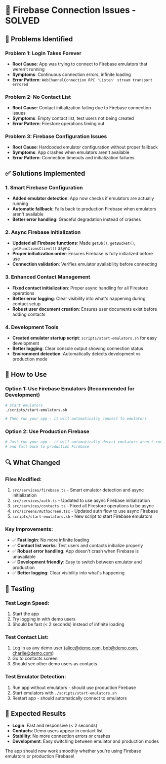 # 🔧 Firebase Connection Issues - SOLVED

## 🚨 **Problems Identified**

### **Problem 1: Login Takes Forever**

- **Root Cause**: App was trying to connect to Firebase emulators that weren't running
- **Symptoms**: Continuous connection errors, infinite loading
- **Error Pattern**: `WebChannelConnection RPC 'Listen' stream transport errored`

### **Problem 2: No Contact List**

- **Root Cause**: Contact initialization failing due to Firebase connection issues
- **Symptoms**: Empty contact list, test users not being created
- **Error Pattern**: Firestore operations timing out

### **Problem 3: Firebase Configuration Issues**

- **Root Cause**: Hardcoded emulator configuration without proper fallback
- **Symptoms**: App crashes when emulators aren't available
- **Error Pattern**: Connection timeouts and initialization failures

## ✅ **Solutions Implemented**

### **1. Smart Firebase Configuration**

- **Added emulator detection**: App now checks if emulators are actually running
- **Automatic fallback**: Falls back to production Firebase when emulators aren't available
- **Better error handling**: Graceful degradation instead of crashes

### **2. Async Firebase Initialization**

- **Updated all Firebase functions**: Made `getDb()`, `getBucket()`, `getFunctionsClient()` async
- **Proper initialization order**: Ensures Firebase is fully initialized before use
- **Connection validation**: Verifies emulator availability before connecting

### **3. Enhanced Contact Management**

- **Fixed contact initialization**: Proper async handling for all Firestore operations
- **Better error logging**: Clear visibility into what's happening during contact setup
- **Robust user document creation**: Ensures user documents exist before adding contacts

### **4. Development Tools**

- **Created emulator startup script**: `scripts/start-emulators.sh` for easy development
- **Better logging**: Clear console output showing connection status
- **Environment detection**: Automatically detects development vs production mode

## 🚀 **How to Use**

### **Option 1: Use Firebase Emulators (Recommended for Development)**

```bash
# Start emulators
./scripts/start-emulators.sh

# Then run your app - it will automatically connect to emulators
```

### **Option 2: Use Production Firebase**

```bash
# Just run your app - it will automatically detect emulators aren't running
# and fall back to production Firebase
```

## 🔍 **What Changed**

### **Files Modified:**

1. `src/services/firebase.ts` - Smart emulator detection and async initialization
2. `src/services/auth.ts` - Updated to use async Firebase initialization
3. `src/services/contacts.ts` - Fixed all Firestore operations to be async
4. `src/screens/AuthScreen.tsx` - Updated auth flow to use async Firebase
5. `scripts/start-emulators.sh` - New script to start Firebase emulators

### **Key Improvements:**

- ✅ **Fast login**: No more infinite loading
- ✅ **Contact list works**: Test users and contacts initialize properly
- ✅ **Robust error handling**: App doesn't crash when Firebase is unavailable
- ✅ **Development friendly**: Easy to switch between emulator and production
- ✅ **Better logging**: Clear visibility into what's happening

## 🧪 **Testing**

### **Test Login Speed:**

1. Start the app
2. Try logging in with demo users
3. Should be fast (< 2 seconds) instead of infinite loading

### **Test Contact List:**

1. Log in as any demo user (alice@demo.com, bob@demo.com, charlie@demo.com)
2. Go to contacts screen
3. Should see other demo users as contacts

### **Test Emulator Detection:**

1. Run app without emulators - should use production Firebase
2. Start emulators with `./scripts/start-emulators.sh`
3. Restart app - should automatically connect to emulators

## 🎯 **Expected Results**

- **Login**: Fast and responsive (< 2 seconds)
- **Contacts**: Demo users appear in contact list
- **Stability**: No more connection errors or crashes
- **Development**: Easy switching between emulator and production modes

The app should now work smoothly whether you're using Firebase emulators or production Firebase!
